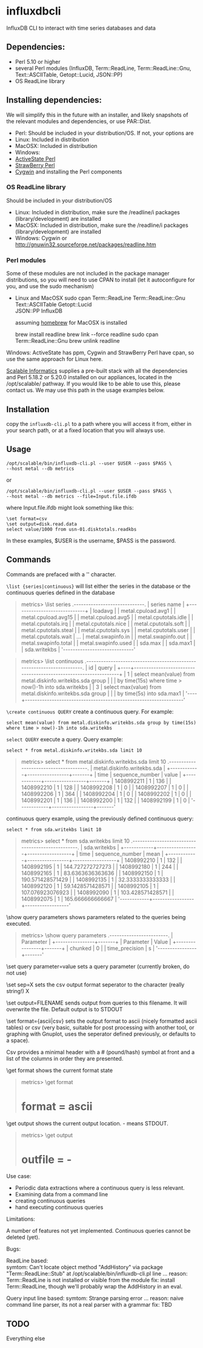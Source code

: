 influxdbcli
===========

InfluxDB CLI to interact with time series databases and data 


Dependencies:
-------------

*  Perl 5.10 or higher
*  several Perl modules (InfluxDB, Term::ReadLine, Term::ReadLine::Gnu, 
   Text::ASCIITable, Getopt::Lucid, JSON::PP)
*  OS ReadLine library
    
Installing dependencies:
------------------------

We will simplify this in the future with an installer, and likely snapshots of the relevant modules and dependencies, or use PAR::Dist.

*  Perl:  Should be included in your distribution/OS.  If not, your options are 
*  Linux:    Included in distribution
*  MacOSX:   Included in distribution
*  Windows:  
  *  [ActiveState Perl](http://www.activestate.com/activeperl/downloads)
  *  [StrawBerry Perl](http://strawberryperl.com/)
  *  [Cygwin](https://www.cygwin.com/) and installing the Perl components


### OS ReadLine library ###

Should be included in your distribution/OS
*    Linux:    Included in distribution, make sure the /readline/i packages (library/development) are installed
*    MacOSX:   Included in distribution, make sure the /readline/i packages (library/development) are installed
*    Windows:  Cygwin or http://gnuwin32.sourceforge.net/packages/readline.htm 

### Perl modules ###
Some of these modules are not included in the package manager distributions, so you will need to use CPAN to install (let it autoconfigure for you, and use the sudo mechanism)
   
* Linux and MacOSX
    sudo cpan Term::ReadLine Term::ReadLine::Gnu \
              Text::ASCIITable Getopt::Lucid \
              JSON::PP InfluxDB


  
  assuming [homebrew](http://brew.sh/) for MacOSX is installed
  
    brew install readline
    brew link --force readline
    sudo cpan Term::ReadLine::Gnu
    brew unlink readline
  
Windows:  ActiveState has ppm, Cygwin and StrawBerry Perl have cpan, so use the same approach for Linux here.


[Scalable Informatics](https://scalableinformatics.com) supplies a pre-built stack with all the dependencies and Perl 5.18.2 or 5.20.0 installed on our appliances, located in the /opt/scalable/ pathway.  If you would like to be able to use this, please contact us.  We may use this path in the usage examples below.

Installation
------------
   copy the `influxdb-cli.pl` to a path where you will access it from, either in your search path, or at a fixed location that you will always use.


Usage
-----

    /opt/scalable/bin/influxdb-cli.pl --user $USER --pass $PASS \
    --host metal --db metrics  
  
  or

    /opt/scalable/bin/influxdb-cli.pl --user $USER --pass $PASS \
    --host metal --db metrics --file=Input.file.ifdb
    
where Input.file.ifdb might look something like this:

    \set format=csv
    \set output=disk.read.data
    select value/1000 from usn-01.disktotals.readkbs

In these examples, $USER is the username, $PASS is the password.


Commands
--------

Commands are prefaced with a '\' character.
  
`\list {series|continuous}` will list either the series in the database or the continuous queries defined in the database
    
> metrics> \list series
> .-----------------------------.
> | series name                 |
> +-----------------------------+
>| loadavg                     |
>| metal.cpuload.avg1          |
>| metal.cpuload.avg15         |
>| metal.cpuload.avg5          |
>| metal.cputotals.idle        |
>| metal.cputotals.irq         |
>| metal.cputotals.nice        |
>| metal.cputotals.soft        |
>| metal.cputotals.steal       |
>| metal.cputotals.sys         |
>| metal.cputotals.user        |
>| metal.cputotals.wait        |
>...
>| metal.swapinfo.in           |
>| metal.swapinfo.out          |
>| metal.swapinfo.total        |
>| metal.swapinfo.used         |
>| sda.max                     |
>| sda.max1                    |
>| sda.writekbs                |
>'-----------------------------'

>metrics> \list continuous
>.----------------------------------------------------------------------.
>| id | query                                                           |
>+----+-----------------------------------------------------------------+
>|  1 | select mean(value) from metal.diskinfo.writekbs.sda group       |
>|    |            by time(15s) where time > now()-1h into sda.writekbs |
>|  3 | select max(value) from metal.diskinfo.writekbs.sda group        |
>|    |            by time(5s) into sda.max1                            |
>'----+-----------------------------------------------------------------'

`\create continuous QUERY`
create a continuous query.  For example: 

    select mean(value) from metal.diskinfo.writekbs.sda group by time(15s) where time > now()-1h into sda.writekbs
  
`select QUERY`
execute a query.  Query example:

    select * from metal.diskinfo.writekbs.sda limit 10
  

>metrics> select * from metal.diskinfo.writekbs.sda limit 10
>.--------------------------------------.
>|      metal.diskinfo.writekbs.sda     |
>+------------+-----------------+-------+
>| time       | sequence_number | value |
>+------------+-----------------+-------+
>| 1408992211 |               1 |   136 |
>| 1408992210 |               1 |   128 |
>| 1408992208 |               1 |     0 |
>| 1408992207 |               1 |     0 |
>| 1408992206 |               1 |   364 |
>| 1408992204 |               1 |     0 |
>| 1408992202 |               1 |     0 |
>| 1408992201 |               1 |   136 |
>| 1408992200 |               1 |   132 |
>| 1408992199 |               1 |     0 |
>'------------+-----------------+-------'
 
continuous query example, using the previously defined continuous query:   

    select * from sda.writekbs limit 10

>metrics> select * from sda.writekbs limit 10
>.-------------------------------------------------.
>|                   sda.writekbs                  |
>+------------+-----------------+------------------+
>| time       | sequence_number | mean             |
>+------------+-----------------+------------------+
>| 1408992210 |               1 |              132 |
>| 1408992195 |               1 | 144.727272727273 |
>| 1408992180 |               1 |              244 |
>| 1408992165 |               1 | 83.6363636363636 |
>| 1408992150 |               1 | 190.571428571429 |
>| 1408992135 |               1 | 32.3333333333333 |
>| 1408992120 |               1 | 59.1428571428571 |
>| 1408992105 |               1 | 107.076923076923 |
>| 1408992090 |               1 | 103.428571428571 |
>| 1408992075 |               1 | 165.666666666667 |
>'------------+-----------------+------------------'     

  \show query parameters
  shows parameters related to the queries being executed.
  
>metrics> \show query parameters
>.------------------------.
>|        Parameter       |
>+----------------+-------+
>| Parameter      | Value |
>+----------------+-------+
>| chunked        |     0 |
>| time_precision | s     |
>'----------------+-------'

\set query parameter=value
sets a query parameter (currently broken, do not use)

\set sep=X
sets the csv output format seperator to the character (really string!) X

\set output=FILENAME
sends output from queries to this filename.  It will overwrite the file.  Default output is to STDOUT
  
\set format={ascii|csv}
  sets the output format to ascii (nicely formatted ascii tables) or csv (very basic, suitable for post processing with another tool, or graphing with Gnuplot, uses the seperator defined previously, or defaults to a space).  

  Csv provides a minimal header with a # (pound/hash) symbol at front and a list of the columns in order they are presented.
  
\get format
  shows the current format state

>metrics> \get format
># format = ascii
   
  \get output
  shows the current output location.  - means STDOUT.

>metrics> \get output
># outfile = -


Use case:
  
  * Periodic data extractions where a continuous query is less relevant.
  * Examining data from a command line
  * creating continuous queries
  * hand executing continuous queries


Limitations:

  A number of features not yet implemented.  Continuous queries cannot be deleted (yet).  

Bugs:

  ReadLine based:  
    symtom:   Can't locate object method "AddHistory" via package 
              "Term::ReadLine::Stub" at /opt/scalable/bin/influxdb-cli.pl line ... 
    reason:   Term::ReadLine is not installed or visible from the module
    fix:      install Term::ReadLine, though we'll probably wrap the AddHistory in an eval.
  
  Query input line based:
    symtom:   Strange parsing error ...
    reason:   naive command line parser, its not a real parser with a grammar
    fix:      TBD

TODO
--------

Everything else
